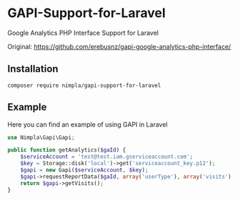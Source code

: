 # GAPI-Support-for-Laravel
Google Analytics PHP Interface Support for Laravel

Original: https://github.com/erebusnz/gapi-google-analytics-php-interface/

## Installation
```
composer require nimpla/gapi-support-for-laravel
```

## Example
Here you can find an example of using GAPI in Laravel
```php
use Nimpla\Gapi\Gapi;

public function getAnalytics($gaId) {
    $serviceAccount = 'test@test.iam.gserviceaccount.com';
    $key = Storage::disk('local')->get('serviceaccount_key.p12');
    $gapi = new Gapi($serviceAccount, $key);
    $gapi->requestReportData($gaId, array('userType'), array('visits'), null, null, '7daysAgo', 'yesterday');
    return $gapi->getVisits();
}
```
